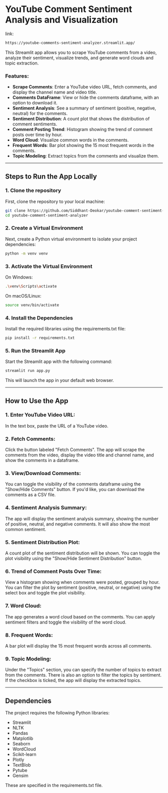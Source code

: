 # YouTube Comment Sentiment Analysis and Visualization

link:
```bash
https://youtube-comments-sentiment-analyzer.streamlit.app/
```

This Streamlit app allows you to scrape YouTube comments from a video, analyze their sentiment, visualize trends, and generate word clouds and topic extraction. 

### Features:
- **Scrape Comments**: Enter a YouTube video URL, fetch comments, and display the channel name and video title.
- **Comments DataFrame**: View or hide the comments dataframe, with an option to download it.
- **Sentiment Analysis**: See a summary of sentiment (positive, negative, neutral) for the comments.
- **Sentiment Distribution**: A count plot that shows the distribution of comment sentiments.
- **Comment Posting Trend**: Histogram showing the trend of comment posts over time by hour.
- **Word Cloud**: Visualize common words in the comments.
- **Frequent Words**: Bar plot showing the 15 most frequent words in the comments.
- **Topic Modeling**: Extract topics from the comments and visualize them.

<hr>

## Steps to Run the App Locally

### 1. Clone the repository

First, clone the repository to your local machine:

```bash
git clone https://github.com/Siddhant-Deokar/youtube-comment-sentiment-analyzer
cd youtube-comment-sentiment-analyzer
```

### 2. Create a Virtual Environment

Next, create a Python virtual environment to isolate your project dependencies:

```bash
python -m venv venv
```

### 3. Activate the Virtual Environment

On Windows:
```bash
.\venv\Scripts\activate
```

On macOS/Linux:

```bash
source venv/bin/activate
```

### 4. Install the Dependencies

Install the required libraries using the requirements.txt file:

```bash
pip install -r requirements.txt
```

### 5. Run the Streamlit App

Start the Streamlit app with the following command:

```bash
streamlit run app.py
```

This will launch the app in your default web browser.

<hr>

## How to Use the App

### 1. Enter YouTube Video URL: 

In the text box, paste the URL of a YouTube video.

### 2. Fetch Comments: 
Click the button labeled "Fetch Comments". The app will scrape the comments from the video, display the video title and channel name, and show the comments in a dataframe.

### 3. View/Download Comments: 
You can toggle the visibility of the comments dataframe using the "Show/Hide Comments" button. If you'd like, you can download the comments as a CSV file.

### 4. Sentiment Analysis Summary: 
The app will display the sentiment analysis summary, showing the number of positive, neutral, and negative comments. It will also show the most common sentiment.

### 5. Sentiment Distribution Plot: 
A count plot of the sentiment distribution will be shown. You can toggle the plot visibility using the "Show/Hide Sentiment Distribution" button.

### 6. Trend of Comment Posts Over Time: 
View a histogram showing when comments were posted, grouped by hour. You can filter the plot by sentiment (positive, neutral, or negative) using the select box and toggle the plot visibility.

### 7. Word Cloud: 
The app generates a word cloud based on the comments. You can apply sentiment filters and toggle the visibility of the word cloud.

### 8. Frequent Words: 
A bar plot will display the 15 most frequent words across all comments.

### 9. Topic Modeling: 
Under the "Topics" section, you can specify the number of topics to extract from the comments. There is also an option to filter the topics by sentiment. If the checkbox is ticked, the app will display the extracted topics.

<hr>

## Dependencies
The project requires the following Python libraries:
* Streamlit
* NLTK
* Pandas
* Matplotlib
* Seaborn
* WordCloud
* Scikit-learn
* Plotly
* TextBlob
* Pytube
* Gensim
  
These are specified in the requirements.txt file.

